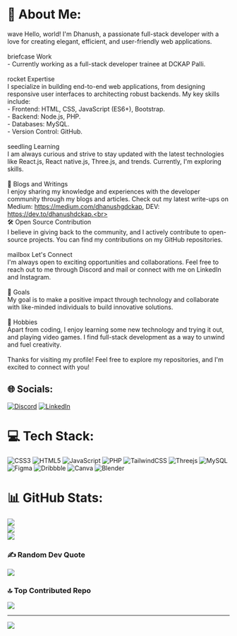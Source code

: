 # 💫 About Me:
wave Hello, world! I'm Dhanush, a passionate full-stack developer with a love for creating elegant, efficient, and user-friendly web applications.<br><br>briefcase Work<br>- Currently working as a full-stack developer trainee at DCKAP Palli.<br><br>rocket Expertise<br>I specialize in building end-to-end web applications, from designing responsive user interfaces to architecting robust backends. My key skills include:<br>- Frontend: HTML, CSS, JavaScript (ES6+), Bootstrap.<br>- Backend: Node.js, PHP.<br>- Databases: MySQL.<br>- Version Control: GitHub.<br><br>seedling Learning<br>I am always curious and strive to stay updated with the latest technologies like React.js, React native.js, Three.js, and trends. Currently, I'm exploring skills.<br><br>📝 Blogs and Writings<br>I enjoy sharing my knowledge and experiences with the developer community through my blogs and articles. Check out my latest write-ups on Medium: https://medium.com/dhanushgdckap, DEV: https://dev.to/dhanushdckap.<br><br>🛠️ Open Source Contribution<br>I believe in giving back to the community, and I actively contribute to open-source projects. You can find my contributions on my GitHub repositories.<br><br>mailbox Let's Connect<br>I'm always open to exciting opportunities and collaborations. Feel free to reach out to me through Discord and mail or connect with me on LinkedIn and Instagram.<br><br>🎯 Goals<br>My goal is to make a positive impact through technology and collaborate with like-minded individuals to build innovative solutions.<br><br>🎵 Hobbies<br>Apart from coding, I enjoy learning some new technology and trying it out, and playing video games. I find full-stack development as a way to unwind and fuel creativity.<br><br>Thanks for visiting my profile! Feel free to explore my repositories, and I'm excited to connect with you!


## 🌐 Socials:
[![Discord](https://img.shields.io/badge/Discord-%237289DA.svg?logo=discord&logoColor=white)](https://discord.gg/dhanush0875) [![LinkedIn](https://img.shields.io/badge/LinkedIn-%230077B5.svg?logo=linkedin&logoColor=white)](https://linkedin.com/in/https://www.linkedin.com/in/dhanush-govindan-128a13252/) 

# 💻 Tech Stack:
![CSS3](https://img.shields.io/badge/css3-%231572B6.svg?style=plastic&logo=css3&logoColor=white) ![HTML5](https://img.shields.io/badge/html5-%23E34F26.svg?style=plastic&logo=html5&logoColor=white) ![JavaScript](https://img.shields.io/badge/javascript-%23323330.svg?style=plastic&logo=javascript&logoColor=%23F7DF1E) ![PHP](https://img.shields.io/badge/php-%23777BB4.svg?style=plastic&logo=php&logoColor=white) ![TailwindCSS](https://img.shields.io/badge/tailwindcss-%2338B2AC.svg?style=plastic&logo=tailwind-css&logoColor=white) ![Threejs](https://img.shields.io/badge/threejs-black?style=plastic&logo=three.js&logoColor=white) ![MySQL](https://img.shields.io/badge/mysql-%2300f.svg?style=plastic&logo=mysql&logoColor=white) 	![Figma](https://img.shields.io/badge/figma-%23F24E1E.svg?style=plastic&logo=figma&logoColor=white) ![Dribbble](https://img.shields.io/badge/Dribbble-EA4C89?style=plastic&logo=dribbble&logoColor=white) ![Canva](https://img.shields.io/badge/Canva-%2300C4CC.svg?style=plastic&logo=Canva&logoColor=white) ![Blender](https://img.shields.io/badge/blender-%23F5792A.svg?style=plastic&logo=blender&logoColor=white)
# 📊 GitHub Stats:
![](https://github-readme-stats.vercel.app/api?username=dhanushdckap&theme=dark&hide_border=false&include_all_commits=false&count_private=false)<br/>
![](https://github-readme-streak-stats.herokuapp.com/?user=dhanushdckap&theme=dark&hide_border=false)<br/>
![](https://github-readme-stats.vercel.app/api/top-langs/?username=dhanushdckap&theme=dark&hide_border=false&include_all_commits=false&count_private=false&layout=compact)

### ✍️ Random Dev Quote
![](https://quotes-github-readme.vercel.app/api?type=vetical&theme=tokyonight)

### 🔝 Top Contributed Repo
![](https://github-contributor-stats.vercel.app/api?username=dhanushdckap&limit=5&theme=dark&combine_all_yearly_contributions=true)

---
[![](https://visitcount.itsvg.in/api?id=dhanushdckap&icon=2&color=3)](https://visitcount.itsvg.in)

<!-- Proudly created with GPRM ( https://gprm.itsvg.in ) -->
